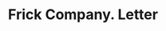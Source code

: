 ---
doi: 10.7916/D8BS04B6
date_other: '1911'
date_other_textual: '1911'
form: correspondence
genre:
- Letters (correspondence)
name:
- Frick Company
object_in_context_url: https://biggert.cul.columbia.edu/items/view/ave_biggert_01517
subject_hierarchical_geographic:
- Waynesboro, Pennsylvania, United States
subject_name:
- Frick Company
title: Frick Company. Letter
sort_title: Frick Company. Letter
call_number: ave_biggert_01517
coordinates:
- 39.75361111111111,-77.58194444444445
pid: ave_biggert_01517
identifiers: ave_biggert_01517
thumbnail: https://derivativo-2.library.columbia.edu/iiif/2/ldpd:343983/full/!256,256/0/native.jpg
permalink: /biggert/ave_biggert_01517/
layout: iiif-image-page
---